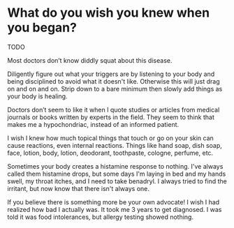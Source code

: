 # What do you wish you knew when you began?

TODO

Most doctors don’t know diddly squat about this disease.

Diligently figure out what your triggers are by listening to your body and being
disciplined to avoid what it doesn't like. Otherwise this will just drag on and
on and on. Strip down to a bare minimum then slowly add things as your body is
healing.

Doctors don’t seem to like it when I quote studies or articles from medical
journals or books written by experts in the field. They seem to think that makes
me a hypochondriac, instead of an informed patient.

I wish I knew how much topical things that touch or go on your skin can cause
reactions, even internal reactions. Things like hand soap, dish soap, face,
lotion, body, lotion, deodorant, toothpaste, cologne, perfume, etc.

Sometimes your body creates a histamine response to nothing. I've always called
them histamine drops, but some days I'm laying in bed and my hands swell, my
throat itches, and I need to take benadryl. I always tried to find the irritant,
but now know that there isn't always one.

If you believe there is something more be your own advocate! I wish I had
realized how bad I actually was. It took me 3 years to get diagnosed. I was told
it was food intolerances, but allergy testing showed nothing.
